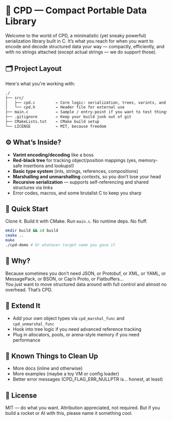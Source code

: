 # 🧠 CPD — Compact Portable Data Library

Welcome to the world of CPD, a minimalistic (yet sneaky powerful) serialization library built in C. It’s what you reach for when you want to encode and decode structured data your way — compactly, efficiently, and with no strings attached (except actual strings — we do support those).

## 🗂️ Project Layout

Here's what you're working with:

```graphql
./
├── src/
│   ├── cpd.c         ← Core logic: serialization, trees, varints, and black magic
│   └── cpd.h         ← Header file for external use
├── main.c            ← Sample / entry-point if you want to test things
├── .gitignore        ← Keep your build junk out of git
├── CMakeLists.txt    ← CMake build setup
└── LICENSE           ← MIT, because freedom
```

## ⚙️ What’s Inside?

- **Varint encoding/decoding** like a boss
- **Red-black tree** for tracking object/position mappings (yes, memory-safe insertions and lookups!)
- **Basic type system** (ints, strings, references, compositions)
- **Marshalling and unmarshalling** contexts, so you don’t lose your head
- **Recursive serialization** — supports self-referencing and shared structures via links
- Error codes, macros, and some brutalist C to keep you sharp

## 🚀 Quick Start

Clone it. Build it with CMake. Run `main.c`. No runtime deps. No fluff.

```bash
mkdir build && cd build
cmake ..
make
./cpd-demo # Or whatever target name you gave it
```

## 🧪 Why?

Because sometimes you don’t need JSON, or Protobuf, or XML, or YAML, or MessagePack, or BSON, or Cap’n Proto, or Flatbuffers...\
You just want to move structured data around with full control and almost no overhead. That’s CPD.

## 🧩 Extend It

- Add your own object types via `cpd_marshal_func` and `cpd_unmarshal_func`
- Hook into tree logic if you need advanced reference tracking
- Plug in allocators, pools, or arena-style memory if you need performance

## 🧼 Known Things to Clean Up

- More docs (inline and otherwise)
- More examples (maybe a toy VM or config loader)
- Better error messages (CPD_FLAG_ERR_NULLPTR is... honest, at least)

## 📄 License

MIT — do what you want. Attribution appreciated, not required.
But if you build a rocket or AI with this, please name it something cool.
